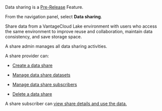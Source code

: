 Data sharing is a [Pre-Release](https://docs.teradata.com/access/sources/dita/topic?dita:mapPath=phg1621910019905.ditamap&dita:ditavalPath=pny1626732985837.ditaval&dita:topicPath=bwf1684416639333.dita) Feature.

From the navigation panel, select **Data sharing**.

Share data from a VantageCloud Lake environment with users who access the same environment to improve reuse and collaboration, maintain data consistency, and save storage space.

A share admin manages all data sharing activities.

A share provider can:

-   [Create a data share](nbb1689789992166.md)


-   [Manage data share datasets](fxq1689789992252.md)


-   [Manage data share subscribers](olh1689789991805.md)


-   [Delete a data share](jks1689789993095.md)


A share subscriber can [view share details and use the data.](lcj1689789991667.md)

